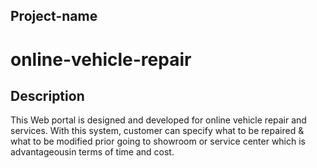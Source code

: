 ## Project-name
# online-vehicle-repair

## Description
This Web portal  is designed and developed for online vehicle repair and  services. With this system, customer can specify what to be repaired & what to be modified prior going to showroom or service center which is advantageousin terms of time and cost.

##
